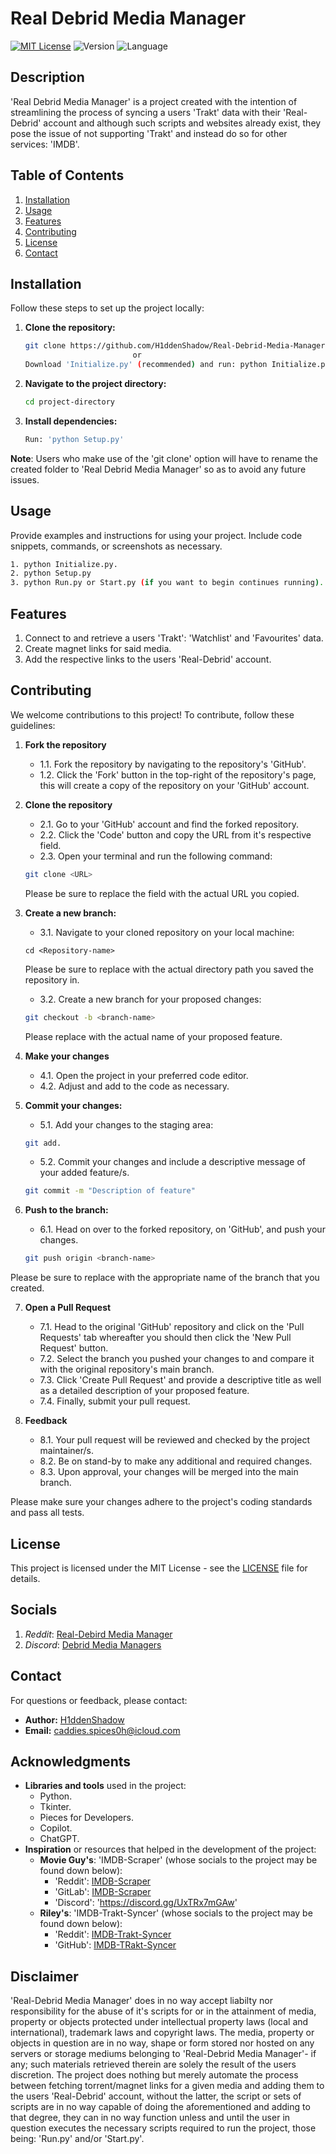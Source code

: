 # Real Debrid Media Manager
[![MIT License](https://img.shields.io/badge/license-MIT-green)](LICENSE) ![Version](https://img.shields.io/badge/version-1.0-blue) ![Language](https://img.shields.io/badge/language-Python-blue)
## Description

'Real Debrid Media Manager' is a project created with the intention of streamlining the process of syncing a users 'Trakt' data with their 'Real-Debrid' account and although such scripts and websites already exist, they pose the issue of not supporting 'Trakt' and instead do so for other services: 'IMDB'. 
## Table of Contents

1. [Installation](#installation)
2. [Usage](#usage)
3. [Features](#features)
4. [Contributing](#contributing)
5. [License](#license)
6. [Contact](#contact)
## Installation

Follow these steps to set up the project locally:

1. **Clone the repository:**

    ```bash
    git clone https://github.com/H1ddenShadow/Real-Debrid-Media-Manager.git
                            or
    Download 'Initialize.py' (recommended) and run: python Initialize.py.
     ```

2. **Navigate to the project directory:**

    ```bash
    cd project-directory
    ```

3. **Install dependencies:**

    ```bash
    Run: 'python Setup.py'
    ```
**Note**: Users who make use of the 'git clone' option will have to rename the created folder to 'Real Debrid Media Manager' so as to avoid any future issues.

## Usage

Provide examples and instructions for using your project. Include code snippets, commands, or screenshots as necessary.

```bash
1. python Initialize.py.
2. python Setup.py
3. python Run.py or Start.py (if you want to begin continues running).
```
## Features

1. Connect to and retrieve a users 'Trakt': 'Watchlist' and 'Favourites' data.
2. Create magnet links for said media.
3. Add the respective links to the users 'Real-Debrid' account.

## Contributing

We welcome contributions to this project! To contribute, follow these guidelines:

1. **Fork the repository**
   * 1.1. Fork the repository by navigating to the repository's 'GitHub'.
   * 1.2. Click the 'Fork' button in the top-right of the repository's page, this will create a copy of the repository on your 'GitHub' account.
2. **Clone the repository**
   * 2.1. Go to your 'GitHub' account and find the forked repository.
   * 2.2. Click the 'Code' button and copy the URL from it's respective field.
   * 2.3. Open your terminal and run the following command:

   ```bash
   git clone <URL>
   ```
   Please be sure to replace the **<URL>** field with the actual URL you copied.
3. **Create a new branch:**
   * 3.1. Navigate to your cloned repository on your local machine:
   
   ```
   cd <Repository-name>
   ```
   Please be sure to replace **<Repository-name>** with the actual directory path you saved the repository in.
   * 3.2. Create a new branch for your proposed changes:
   
    ```bash
    git checkout -b <branch-name>
    ```
    Please replace **<branch-name>** with the actual name of your proposed feature.

4. **Make your changes**
   * 4.1. Open the project in your preferred code editor.
   * 4.2. Adjust and add to the code as necessary.
5. **Commit your changes:**
   * 5.1. Add your changes to the staging area:
    ```bash
    git add.
    ```
   * 5.2. Commit your changes and include a descriptive message of your added feature/s.
    ```bash
    git commit -m "Description of feature"
    ```

6. **Push to the branch:**
   * 6.1. Head on over to the forked repository, on 'GitHub', and push your changes.
    ```bash
    git push origin <branch-name>
    ```
Please be sure to replace **<branch-name>** with the appropriate name of the branch that you created.

7. **Open a Pull Request**
   * 7.1. Head to the original 'GitHub' repository and click on the 'Pull Requests' tab whereafter you should then click the 'New Pull Request' button.
   * 7.2. Select the branch you pushed your changes to and compare it with the original repository's main branch.
   * 7.3. Click 'Create Pull Request' and provide a descriptive title as well as a detailed description of your proposed feature.
   * 7.4. Finally, submit your pull request.

8. **Feedback**
   * 8.1. Your pull request will be reviewed and checked by the project maintainer/s.
   * 8.2. Be on stand-by to make any additional and required changes.
   * 8.3. Upon approval, your changes will be merged into the main branch.
    
Please make sure your changes adhere to the project's coding standards and pass all tests.

## License

This project is licensed under the MIT License - see the [LICENSE](https://github.com/H1ddenShadow/Real-Debrid-Media-Manager/blob/main/LICENSE) file for details.

## Socials
1. *Reddit*: [Real-Debird Media Manager](https://www.reddit.com/r/RDMediaManager) 
2. *Discord*: [Debrid Media Managers](https://discord.gg/z3gcHgRR)

## Contact

For questions or feedback, please contact:

- **Author:** [H1ddenShadow](https://github.com/H1ddenShadow)
- **Email:** caddies.spices0h@icloud.com

## Acknowledgments

- **Libraries and tools** used in the project:
  * Python.
  * Tkinter.
  * Pieces for Developers.
  * Copilot.
  * ChatGPT.
- **Inspiration** or resources that helped in the development of the project:
  * **Movie Guy's**: 'IMDB-Scraper' (whose socials to the project may be found down below):
    * 'Reddit': [IMDB-Scraper](https://www.reddit.com/r/RealDebrid/comments/14xzfv7/infuse_automatically_add_movies_tv_shows_to/)
    * 'GitLab': [IMDB-Scraper](https://gitlab.com/movieguylmfao/imdb_scraper_public/-/tree/main)
    * 'Discord': 'https://discord.gg/UxTRx7mGAw'
  * **Riley's**: 'IMDB-Trakt-Syncer' (whose socials to the project may be found down below):
    * 'Reddit': [IMDB-Trakt-Syncer](https://www.reddit.com/r/trakt/comments/17xd8ic/imdb_trakt_watchlistrating_syncer_tool_sync_both/)
    * 'GitHub': [IMDB-TRakt-Syncer](https://github.com/RileyXX/IMDB-Trakt-Syncer)
      
## Disclaimer
'Real-Debrid Media Manager' does in no way accept liabilty nor responsibility for the abuse of it's scripts for or in the attainment of media, property or objects protected under intellectual property laws (local and international), trademark laws and copyright laws. The media, property or objects in question are in no way, shape or form stored nor hosted on any servers or storage mediums belonging to 'Real-Debrid Media Manager'- if any; such materials retrieved therein are solely the result of the users discretion. The project does nothing but merely automate the process between fetching torrent/magnet links for a given media and adding them to the users 'Real-Debrid' account, without the latter, the script or sets of scripts are in no way capable of doing the aforementioned and adding to that degree, they can in no way function unless and until the user in question executes the necessary scripts required to run the project, those being: 'Run.py' and/or 'Start.py'.
